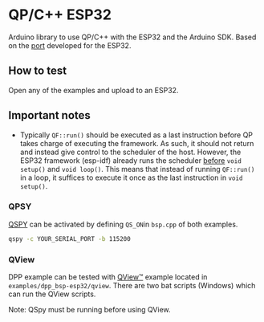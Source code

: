 # QP/C++ ESP32

Arduino library to use QP/C++ with the ESP32 and the Arduino SDK. 
Based on the [port](https://github.com/vChavezB/qpcpp/tree/esp32) developed for the ESP32.

## How to test

Open any of the examples and upload to an ESP32. 

## Important notes

- Typically `QF::run()` should be executed as a last instruction before QP takes charge of executing the framework. As such, it should not return and instead give control to the scheduler of the host. However, the ESP32 framework (esp-idf) already runs the scheduler [before](https://github.com/espressif/arduino-esp32/blob/8ee5f0a11e5423a018e0f89146e05074466274db/cores/esp32/main.cpp#L55) `void setup()` and `void loop()`. This means that instead of running `QF::run()` in a loop, it suffices to execute it once as the last instruction in `void setup()`.

### QPSY

[QSPY](https://www.state-machine.com/qtools/qspy.html) can be activated by defining `QS_ON`in `bsp.cpp` of both examples.

```bash
qspy -c YOUR_SERIAL_PORT -b 115200
```

### QView

DPP example can be tested with [QView™](https://www.state-machine.com/qtools/qview.html) example located in `examples/dpp_bsp-esp32/qview`. There are two bat scripts (Windows) which can run the QView scripts.


Note: QSpy must be running before using QView.




